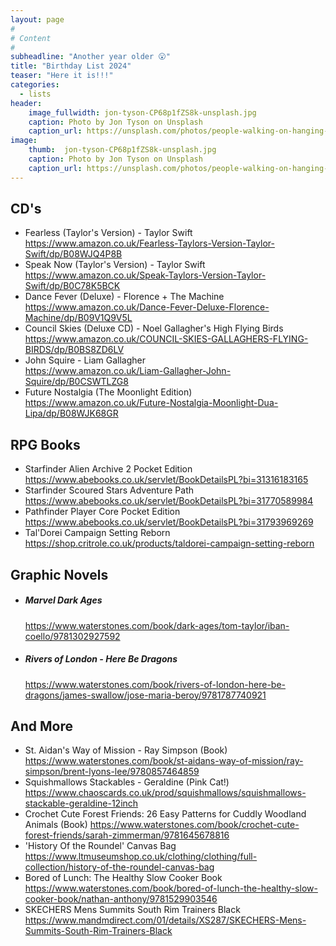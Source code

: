 ```yaml
---
layout: page
#
# Content
#
subheadline: "Another year older 😮"
title: "Birthday List 2024"
teaser: "Here it is!!!"
categories:
  - lists
header:
    image_fullwidth: jon-tyson-CP68p1fZS8k-unsplash.jpg
    caption: Photo by Jon Tyson on Unsplash
    caption_url: https://unsplash.com/photos/people-walking-on-hanging-bridge-during-daytime-CP68p1fZS8k?utm_content=creditCopyText&utm_medium=referral&utm_source=unsplash
image:
    thumb:  jon-tyson-CP68p1fZS8k-unsplash.jpg
    caption: Photo by Jon Tyson on Unsplash
    caption_url: https://unsplash.com/photos/people-walking-on-hanging-bridge-during-daytime-CP68p1fZS8k?utm_content=creditCopyText&utm_medium=referral&utm_source=unsplash
---
```

## CD's
- Fearless (Taylor's Version) - Taylor Swift  
  <https://www.amazon.co.uk/Fearless-Taylors-Version-Taylor-Swift/dp/B08WJQ4P8B>
- Speak Now (Taylor's Version) - Taylor Swift  
  <https://www.amazon.co.uk/Speak-Taylors-Version-Taylor-Swift/dp/B0C78K5BCK>
- Dance Fever (Deluxe) - Florence + The Machine  
  <https://www.amazon.co.uk/Dance-Fever-Deluxe-Florence-Machine/dp/B09V1Q9V5L>
- Council Skies (Deluxe CD) - Noel Gallagher's High Flying Birds
  <https://www.amazon.co.uk/COUNCIL-SKIES-GALLAGHERS-FLYING-BIRDS/dp/B0BS8ZD6LV>
- John Squire - Liam Gallagher  
  <https://www.amazon.co.uk/Liam-Gallagher-John-Squire/dp/B0CSWTLZG8>
- Future Nostalgia (The Moonlight Edition)  
  <https://www.amazon.co.uk/Future-Nostalgia-Moonlight-Dua-Lipa/dp/B08WJK68GR>

## RPG Books
- Starfinder Alien Archive 2 Pocket Edition
  <https://www.abebooks.co.uk/servlet/BookDetailsPL?bi=31316183165>
- Starfinder Scoured Stars Adventure Path
  <https://www.abebooks.co.uk/servlet/BookDetailsPL?bi=31770589984>
- Pathfinder Player Core Pocket Edition
  <https://www.abebooks.co.uk/servlet/BookDetailsPL?bi=31793969269>
- Tal'Dorei Campaign Setting Reborn  
  <https://shop.critrole.co.uk/products/taldorei-campaign-setting-reborn>

## Graphic Novels
- ##### Marvel Dark Ages  
  <https://www.waterstones.com/book/dark-ages/tom-taylor/iban-coello/9781302927592>
- ##### Rivers of London - Here Be Dragons  
  <https://www.waterstones.com/book/rivers-of-london-here-be-dragons/james-swallow/jose-maria-beroy/9781787740921>

## And More
- St. Aidan's Way of Mission - Ray Simpson (Book)
  <https://www.waterstones.com/book/st-aidans-way-of-mission/ray-simpson/brent-lyons-lee/9780857464859>
- Squishmallows Stackables - Geraldine (Pink Cat!)
  <https://www.chaoscards.co.uk/prod/squishmallows/squishmallows-stackable-geraldine-12inch>
- Crochet Cute Forest Friends: 26 Easy Patterns for Cuddly Woodland Animals (Book)
  <https://www.waterstones.com/book/crochet-cute-forest-friends/sarah-zimmerman/9781645678816>
- 'History Of the Roundel' Canvas Bag 
  <https://www.ltmuseumshop.co.uk/clothing/clothing/full-collection/history-of-the-roundel-canvas-bag>
- Bored of Lunch: The Healthy Slow Cooker Book
  <https://www.waterstones.com/book/bored-of-lunch-the-healthy-slow-cooker-book/nathan-anthony/9781529903546>
- SKECHERS Mens Summits South Rim Trainers Black
  <https://www.mandmdirect.com/01/details/XS287/SKECHERS-Mens-Summits-South-Rim-Trainers-Black>